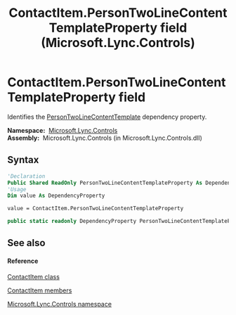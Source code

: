 ﻿---
title: ContactItem.PersonTwoLineContentTemplateProperty field (Microsoft.Lync.Controls)
TOCTitle: PersonTwoLineContentTemplateProperty field
ms:assetid: F:Microsoft.Lync.Controls.ContactItem.PersonTwoLineContentTemplateProperty_DI_3_UC_OCS14MrefLyncWPF
ms:mtpsurl: https://msdn.microsoft.com/en-us/library/microsoft.lync.controls.contactitem.persontwolinecontenttemplateproperty_di_3_uc_ocs14mreflyncwpf(v=office.15)
ms:contentKeyID: 48591131
ms.date: 07/28/2014
mtps_version: v=office.15
f1_keywords:
- Microsoft.Lync.Controls.ContactItem.PersonTwoLineContentTemplateProperty
dev_langs:
- CSharp
- JScript
- VB
- other
---

# ContactItem.PersonTwoLineContentTemplateProperty field

Identifies the [PersonTwoLineContentTemplate](contactitem-persontwolinecontenttemplate-property-microsoft-lync-controls_1.md) dependency property.

**Namespace:**  [Microsoft.Lync.Controls](microsoft-lync-controls-namespace_1.md)  
**Assembly:**  Microsoft.Lync.Controls (in Microsoft.Lync.Controls.dll)

## Syntax

``` vb
'Declaration
Public Shared ReadOnly PersonTwoLineContentTemplateProperty As DependencyProperty
'Usage
Dim value As DependencyProperty

value = ContactItem.PersonTwoLineContentTemplateProperty
```

``` csharp
public static readonly DependencyProperty PersonTwoLineContentTemplateProperty
```

## See also

#### Reference

[ContactItem class](contactitem-class-microsoft-lync-controls_1.md)

[ContactItem members](contactitem-members-microsoft-lync-controls_1.md)

[Microsoft.Lync.Controls namespace](microsoft-lync-controls-namespace_1.md)

